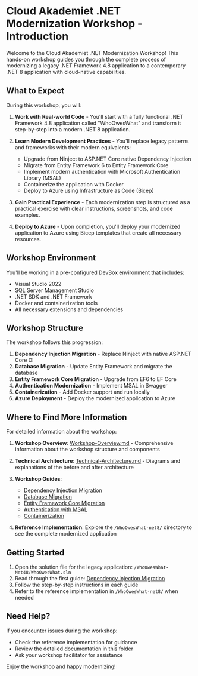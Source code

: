 # Cloud Akademiet .NET Modernization Workshop - Introduction

Welcome to the Cloud Akademiet .NET Modernization Workshop! This hands-on workshop guides you through the complete process of modernizing a legacy .NET Framework 4.8 application to a contemporary .NET 8 application with cloud-native capabilities.

## What to Expect

During this workshop, you will:

1. **Work with Real-world Code** - You'll start with a fully functional .NET Framework 4.8 application called "WhoOwesWhat" and transform it step-by-step into a modern .NET 8 application.

2. **Learn Modern Development Practices** - You'll replace legacy patterns and frameworks with their modern equivalents:
   - Upgrade from Ninject to ASP.NET Core native Dependency Injection
   - Migrate from Entity Framework 6 to Entity Framework Core
   - Implement modern authentication with Microsoft Authentication Library (MSAL)
   - Containerize the application with Docker
   - Deploy to Azure using Infrastructure as Code (Bicep)

3. **Gain Practical Experience** - Each modernization step is structured as a practical exercise with clear instructions, screenshots, and code examples.

4. **Deploy to Azure** - Upon completion, you'll deploy your modernized application to Azure using Bicep templates that create all necessary resources.

## Workshop Environment

You'll be working in a pre-configured DevBox environment that includes:
- Visual Studio 2022
- SQL Server Management Studio
- .NET SDK and .NET Framework
- Docker and containerization tools
- All necessary extensions and dependencies

## Workshop Structure

The workshop follows this progression:

1. **Dependency Injection Migration** - Replace Ninject with native ASP.NET Core DI
2. **Database Migration** - Update Entity Framework and migrate the database
3. **Entity Framework Core Migration** - Upgrade from EF6 to EF Core
4. **Authentication Modernization** - Implement MSAL in Swagger
5. **Containerization** - Add Docker support and run locally
6. **Azure Deployment** - Deploy the modernized application to Azure

## Where to Find More Information

For detailed information about the workshop:

1. **Workshop Overview**: [Workshop-Overview.md](./Workshop-Overview.md) - Comprehensive information about the workshop structure and components

2. **Technical Architecture**: [Technical-Architecture.md](./Technical-Architecture.md) - Diagrams and explanations of the before and after architecture

3. **Workshop Guides**:
   - [Dependency Injection Migration](/cloud-akademiet-course-files/1_Dependency_Injection_Switch_to_NetCore_native.md)
   - [Database Migration](/cloud-akademiet-course-files/2_Database_migration_and_seed_database.md)
   - [Entity Framework Core Migration](/cloud-akademiet-course-files/3_Migrate_to_entity_framework_core.md)
   - [Authentication with MSAL](/cloud-akademiet-course-files/4_Authentication_with_MSAL_in_Swagger.md)
   - [Containerization](/cloud-akademiet-course-files/5_Containerize_application_and_run_locally.md)

4. **Reference Implementation**: Explore the `/WhoOwesWhat-net8/` directory to see the complete modernized application

## Getting Started

1. Open the solution file for the legacy application: `/WhoOwesWhat-Net48/WhoOwesWhat.sln`
2. Read through the first guide: [Dependency Injection Migration](/cloud-akademiet-course-files/1_Dependency_Injection_Switch_to_NetCore_native.md)
3. Follow the step-by-step instructions in each guide
4. Refer to the reference implementation in `/WhoOwesWhat-net8/` when needed

## Need Help?

If you encounter issues during the workshop:
- Check the reference implementation for guidance
- Review the detailed documentation in this folder
- Ask your workshop facilitator for assistance

Enjoy the workshop and happy modernizing!